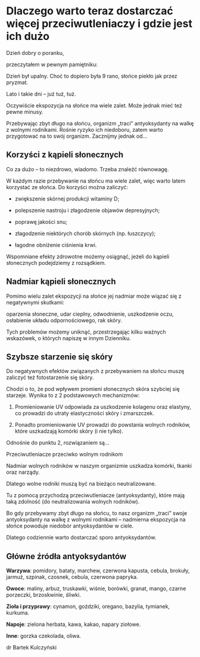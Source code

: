 # Dlaczego warto teraz dostarczać więcej przeciwutleniaczy i gdzie jest ich dużo

Dzień dobry o poranku,

przeczytałem w pewnym pamiętniku:

Dzień był upalny. Choć to dopiero była 9 rano, słońce piekło jak przez pryzmat.

Lato i takie dni – już tuż, tuż.

Oczywiście ekspozycja na słońce ma wiele zalet. Może jednak mieć też pewne minusy.

Przebywając zbyt długo na słońcu, organizm „traci” antyoksydanty na walkę z wolnymi rodnikami. Rośnie ryzyko ich niedoboru, zatem warto przygotować na to swój organizm. Zacznijmy jednak od…

## Korzyści z kąpieli słonecznych

Co za dużo – to niezdrowo, wiadomo. Trzeba znaleźć równowagę.

W każdym razie przebywanie na słońcu ma wiele zalet, więc warto latem korzystać ze słońca. Do korzyści można zaliczyć:

- zwiększenie skórnej produkcji witaminy D;

- polepszenie nastroju i złagodzenie objawów depresyjnych;

- poprawę jakości snu;

- złagodzenie niektórych chorób skórnych (np. łuszczycy);

- łagodne obniżenie ciśnienia krwi.

Wspomniane efekty zdrowotne możemy osiągnąć, jeżeli do kąpieli słonecznych podejdziemy z rozsądkiem.

## Nadmiar kąpieli słonecznych

Pomimo wielu zalet ekspozycji na słońce jej nadmiar może wiązać się z negatywnymi skutkami:

oparzenia słoneczne, udar cieplny, odwodnienie, uszkodzenie oczu, osłabienie układu odpornościowego, rak skóry.

Tych problemów możemy uniknąć, przestrzegając kilku ważnych wskazówek, o których napiszę w innym Dzienniku.

## Szybsze starzenie się skóry

Do negatywnych efektów związanych z przebywaniem na słońcu muszę zaliczyć też fotostarzenie się skóry.

Chodzi o to, że pod wpływem promieni słonecznych skóra szybciej się starzeje. Wynika to z 2 podstawowych mechanizmów:

1. Promieniowanie UV odpowiada za uszkodzenie kolagenu oraz elastyny, co prowadzi do utraty elastyczności skóry i zmarszczek.

2. Ponadto promieniowanie UV prowadzi do powstania wolnych rodników, które uszkadzają komórki skóry (i nie tylko).

Odnośnie do punktu 2, rozwiązaniem są…

Przeciwutleniacze przeciwko wolnym rodnikom

Nadmiar wolnych rodników w naszym organizmie uszkadza komórki, tkanki oraz narządy.

Dlatego wolne rodniki muszą być na bieżąco neutralizowane.

Tu z pomocą przychodzą przeciwutleniacze (antyoksydanty), które mają taką zdolność (do neutralizowania wolnych rodników).

Bo gdy przebywamy zbyt długo na słońcu, to nasz organizm „traci” swoje antyoksydanty na walkę z wolnymi rodnikami – nadmierna ekspozycja na słońce powoduje niedobór antyoksydantów w ciele.

Dlatego codziennie warto dostarczać sporo antyoksydantów.

## Główne źródła antyoksydantów

**Warzywa**: pomidory, bataty, marchew, czerwona kapusta, cebula, brokuły, jarmuż, szpinak, czosnek, cebula, czerwona papryka.

**Owoce**: maliny, arbuz, truskawki, wiśnie, borówki, granat, mango, czarne porzeczki, brzoskwinie, śliwki.

**Zioła i przyprawy**: cynamon, goździki, oregano, bazylia, tymianek, kurkuma.

**Napoje**: zielona herbata, kawa, kakao, napary ziołowe.

**Inne**: gorzka czekolada, oliwa.

dr Bartek Kulczyński

